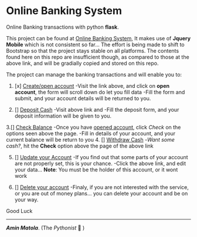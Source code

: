 # Online Banking System
Online Banking transactions with python **flask**.

This project can be found at [Online Banking System](http://systems.pythonanywhere.com), It makes use of **Jquery Mobile** which is not consistent so far...
The effort is being made to shift to Bootstrap so that the project stays stable on all platforms.
The contents found here on this repo are insufficient though, as compared to those at the above link, and will be gradially copied and stored on this repo.

The project can manage the banking transactions and will enable you to:

1. [x] [Create/open account](http://systems.pythonanywhere.com)
-Visit the link above, and click on **open account**, the form will scroll down do let you fill data
-Fill the form and submit, and your account details will be returned to you.

2. [] [Deposit Cash](http://systems.pythonanywhere.com/bank#deposit)
-Visit above link and
-Fill the deposit form, and your deposit information will be given to you.

3.[] [Check Balance](http://systems.pythonanywhere.com/bank#check)
-Once you have [opened account](http://systems.pythonanywhere.com/bank), click *Check* on the options seen above the page.
-Fill in details of your account, and your current balance will be return to you
4. [] [Withdraw Cash](http://systems.pythonanywhere.com/bank#withdraw)
-_Want some cash?_, hit the **Check** option above the page of the above link

5. [] [Update your Account](http://systems.pythonanywhere.com/bank#update)
-If you find out that some parts of your account are not properly set, this is your chance.
-Click the above link, and edit your data... **Note**: You must be the holder of this account, or it wont work

6. [] [Delete your account](http://systems.pythonanywhere.com/bank#delete)
-Finaly, if you are not interested with the service, or you are out of money plans... you can delete your account and be on your way.

Good Luck
______________________________________________________________________

**_Amin Matola_**. (The _Pythonist_ :snake: )

